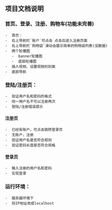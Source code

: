 ## 项目文档说明


### 首页、登录、注册、购物车(功能未完善)
    -  首页：
    -  右上导航栏`账户`可点击 点击后进入注册页面 
    -  右上导航栏`购物袋`滑动会展示简单的购物袋列表(没数据)
    -  两个轮播图
       -  banner轮播图
       -  底部轮播图
    -  插入视频、设置视频的封面
    -  底部导航 


### 登陆/注册页：	
    -  验证用户名和密码的格式	
    -  同一用户名不可以注册两次
    -  登陆/注册错误提示
#### 注册页
    -  已经有账户，可点击跳转登录页
    -  无账户，注册
    -  验证用户名是否符合规则
    -  验证密码长度是否符合规格

#### 登录页
    -  输入注册的用户名和密码
    -  实现登录


### 运行环境：	
    -  服务器环境下	
    -  将IP地址改成localhost

 
